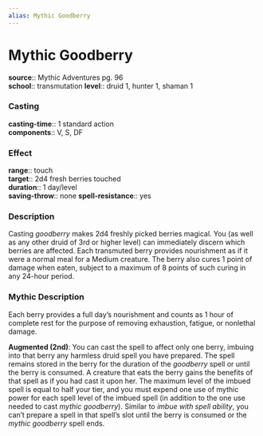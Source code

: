 ```yaml
---
alias: Mythic Goodberry
---
```


# Mythic Goodberry

**source**:: Mythic Adventures pg. 96  
**school**:: transmutation
**level**:: druid 1, hunter 1, shaman 1

### Casting 

**casting-time**:: 1 standard action  
**components**:: V, S, DF

### Effect 

**range**:: touch  
**target**:: 2d4 fresh berries touched  
**duration**:: 1 day/level  
**saving-throw**:: none
**spell-resistance**:: yes

### Description 

Casting *goodberry* makes 2d4 freshly picked berries magical. You (as well as any other druid of 3rd or higher level) can immediately discern which berries are affected. Each transmuted berry provides nourishment as if it were a normal meal for a Medium creature. The berry also cures 1 point of damage when eaten, subject to a maximum of 8 points of such curing in any 24-hour period.

### Mythic Description

Each berry provides a full day’s nourishment and counts as 1 hour of complete rest for the purpose of removing exhaustion, fatigue, or nonlethal damage.  
  
**Augmented (2nd)**: You can cast the spell to affect only one berry, imbuing into that berry any harmless druid spell you have prepared. The spell remains stored in the berry for the duration of the *goodberry* spell or until the berry is consumed. A creature that eats the berry gains the benefits of that spell as if you had cast it upon her. The maximum level of the imbued spell is equal to half your tier, and you must expend one use of mythic power for each spell level of the imbued spell (in addition to the one use needed to cast *mythic goodberry*). Similar to *imbue with spell ability*, you can’t prepare a spell in that spell’s slot until the berry is consumed or the *mythic goodberry* spell ends.
